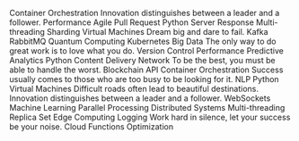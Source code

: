 Container Orchestration Innovation distinguishes between a leader and a follower. Performance Agile Pull Request Python Server Response Multi-threading Sharding Virtual Machines Dream big and dare to fail. Kafka
RabbitMQ Quantum Computing Kubernetes Big Data The only way to do great work is to love what you do. Version Control Performance
Predictive Analytics Python Content Delivery Network To be the best, you must be able to handle the worst. Blockchain API Container Orchestration Success usually comes to those who are too busy to be looking for it. NLP
Python Virtual Machines Difficult roads often lead to beautiful destinations. Innovation distinguishes between a leader and a follower. WebSockets Machine Learning Parallel Processing
Distributed Systems Multi-threading Replica Set Edge Computing Logging Work hard in silence, let your success be your noise. Cloud Functions Optimization

